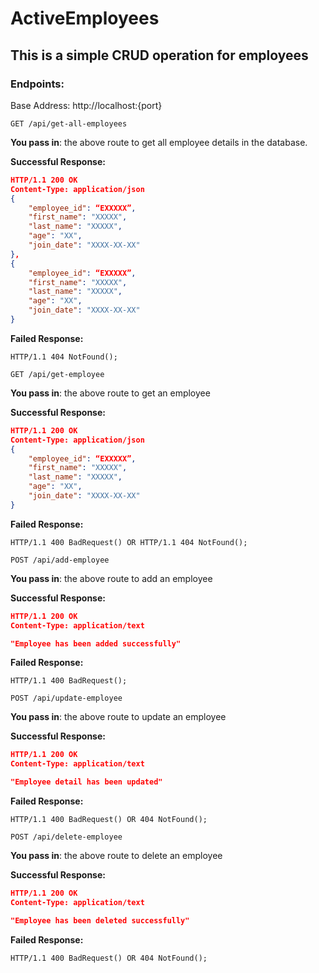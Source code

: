 # ActiveEmployees
## This is a simple CRUD operation for employees


### Endpoints:
Base Address: http://localhost:{port}



`GET /api/get-all-employees`

**You pass in**: the above route to get all employee details in the database.

**Successful Response:**
```json
HTTP/1.1 200 OK
Content-Type: application/json
{
    "employee_id": “EXXXXX”,
    "first_name": "XXXXX",
    "last_name": "XXXXX",
    "age": "XX",
    "join_date": "XXXX-XX-XX"
},
{
    "employee_id": “EXXXXX”,
    "first_name": "XXXXX",
    "last_name": "XXXXX",
    "age": "XX",
    "join_date": "XXXX-XX-XX"
}
```

**Failed Response:**
```
HTTP/1.1 404 NotFound();
```



`GET /api/get-employee`

**You pass in**: the above route to get an employee

**Successful Response:**
```json
HTTP/1.1 200 OK
Content-Type: application/json
{
    "employee_id": “EXXXXX”,
    "first_name": "XXXXX",
    "last_name": "XXXXX",
    "age": "XX",
    "join_date": "XXXX-XX-XX"
}
```

**Failed Response:**
```
HTTP/1.1 400 BadRequest() OR HTTP/1.1 404 NotFound();
```



`POST /api/add-employee`

**You pass in**: the above route to add an employee

**Successful Response:**
```json
HTTP/1.1 200 OK
Content-Type: application/text

"Employee has been added successfully"
```

**Failed Response:**
```
HTTP/1.1 400 BadRequest();
```



`POST /api/update-employee`

**You pass in**: the above route to update an employee

**Successful Response:**
```json
HTTP/1.1 200 OK
Content-Type: application/text

"Employee detail has been updated"
```

**Failed Response:**
```
HTTP/1.1 400 BadRequest() OR 404 NotFound();
```



`POST /api/delete-employee`

**You pass in**: the above route to delete an employee

**Successful Response:**
```json
HTTP/1.1 200 OK
Content-Type: application/text

"Employee has been deleted successfully"
```

**Failed Response:**
```
HTTP/1.1 400 BadRequest() OR 404 NotFound();
```
